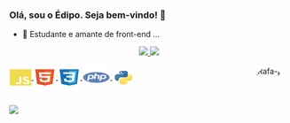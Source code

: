 ### Olá, sou o Édipo. Seja bem-vindo! 👋

- 🔭 Estudante e amante de front-end ...

<!-- Link do conteúdo https://www.youtube.com/watch?v=TsaLQAetPLU -->

<div align="center">
  <a href="https://github.com/edy37">
  <img height="180em" src="https://github-readme-stats.vercel.app/api?username=edy37&show_icons=true&theme=dracula&include_all_commits=true&count_private=true"/>
  <img height="180em" src="https://github-readme-stats.vercel.app/api/top-langs/?username=edy37&layout=compact&langs_count=7&theme=dracula"/>
</div>
<!-- Links dos svg "https://github.com/devicons/devicon/blob/master/icons/php/php-plain.svg" -->
  <div style="display: inline_block"><br>
  <img align="center" alt="Rafa-Js" height="30" width="40" src="https://raw.githubusercontent.com/devicons/devicon/master/icons/javascript/javascript-plain.svg">
  <img align="center" alt="Rafa-HTML" height="30" width="40" src="https://raw.githubusercontent.com/devicons/devicon/master/icons/html5/html5-original.svg">
  <img align="center" alt="Rafa-CSS" height="30" width="40" src="https://raw.githubusercontent.com/devicons/devicon/master/icons/css3/css3-original.svg">
  <img align="center" alt="zico-PHP" height="40" width="50" src="https://github.com/devicons/devicon/blob/1119b9f84c0290e0f0b38982099a2bd027a48bf1/icons/php/php-plain.svg">
  <img align="center" alt="Rafa-Python" height="30" width="40" src="https://raw.githubusercontent.com/devicons/devicon/master/icons/python/python-original.svg">
  <img align="right" alt="Rafa-pic" height="150" style="border-radius:50%;" src="https://pa1.narvii.com/6615/b8d6cc7be5cf70489d92e787c44c74f45209a1cd_hq.gif">
</div>

##

 <div>
      <a href="https://www.linkedin.com/in/rafaella-ballerini-45875016a" target="_blank"><img src="https://img.shields.io/badge/-LinkedIn-%230077B5?style=for-the-badge&logo=linkedin&logoColor=white" target="_blank"></a>
 </div>
  
<!-- ![Snake animation](https://github.com/edy37/edy37/blob/outpout/github-contribution-grid-snake.svg) -->
